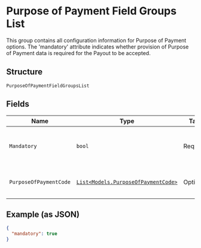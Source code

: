 
# Purpose of Payment Field Groups List

This group contains all configuration information for Purpose of Payment options. The 'mandatory' attribute indicates whether provision of Purpose of Payment data is required for the Payout to be accepted.

## Structure

`PurposeOfPaymentFieldGroupsList`

## Fields

| Name | Type | Tags | Description |
|  --- | --- | --- | --- |
| `Mandatory` | `bool` | Required | Whether the purpose of payment is mandatory. |
| `PurposeOfPaymentCode` | [`List<Models.PurposeOfPaymentCode>`](../../doc/models/purpose-of-payment-code.md) | Optional | List of valid purpose of payment codes. |

## Example (as JSON)

```json
{
  "mandatory": true
}
```

